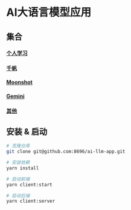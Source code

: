 # AI大语言模型应用

## 集合

#### [个人学习](https://www.yuque.com/ynwa/usa520)
#### [千帆](https://qianfan.cloud.baidu.com/)
#### [Moonshot](https://platform.moonshot.cn/)
#### [Gemini](https://ai.google.dev/gemini-api?hl=zh-cn)
#### [其他](https://github.com/cssmagic/Awesome-AI)


## 安装 & 启动

```bash
# 克隆仓库
git clone git@github.com:8696/ai-llm-app.git

# 安装依赖
yarn install

# 启动前端
yarn client:start

# 启动后端
yarn client:server

